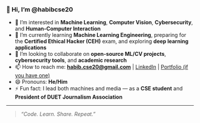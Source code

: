 ### 👋 Hi, I’m @habibcse20

- 👀 I’m interested in **Machine Learning**, **Computer Vision**, **Cybersecurity**, and **Human-Computer Interaction**
- 🌱 I’m currently learning **Machine Learning Engineering**, preparing for the **Certified Ethical Hacker (CEH)** exam, and exploring **deep learning applications**
- 💞️ I’m looking to collaborate on **open-source ML/CV projects**, **cybersecurity tools**, and **academic research**
- 📫 How to reach me: **habib.cse20@gmail.com** | [LinkedIn](https://www.linkedin.com/in/habibcse20) | [Portfolio (if you have one)](https://your-portfolio-link.com)
- 😄 Pronouns: **He/Him**
- ⚡ Fun fact: I lead both machines and media — as a **CSE student** and **President of DUET Journalism Association**

---

> _“Code. Learn. Share. Repeat.”_


<!---
habibcse20/habibcse20 is a ✨ special ✨ repository because its `README.md` (this file) appears on your GitHub profile.
You can click the Preview link to take a look at your changes.
--->
